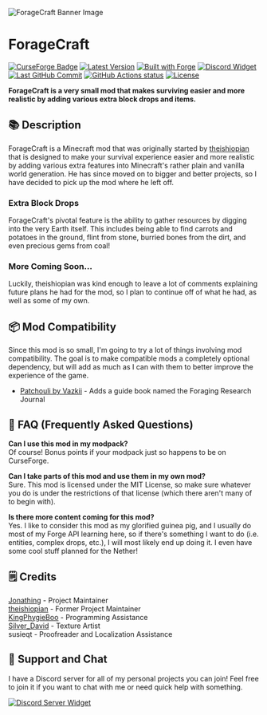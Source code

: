 ![ForageCraft Banner Image](https://raw.githubusercontent.com/Jonathing/ForageCraft/1.16.x/images/banner/fg_banner.png)

# ForageCraft

[![CurseForge Badge](http://cf.way2muchnoise.eu/foragecraft.svg?badge_style=for_the_badge)](https://www.curseforge.com/minecraft/mc-mods/foragecraft)
[![Latest Version](http://cf.way2muchnoise.eu/versions/foragecraft_latest.svg?badge_style=for_the_badge)](https://www.curseforge.com/minecraft/mc-mods/foragecraft/files)
[![Built with Forge](https://img.shields.io/badge/built%20with-forge-red.svg?style=for-the-badge&logo=conda-forge)](https://forums.minecraftforge.net/)
[![Discord Widget](https://img.shields.io/discord/788492391182630993.svg?color=7289DA&label=discord&logo=discord&logoColor=FFFFFF&style=for-the-badge)](https://discord.gg/fNtXcJ3Fc6)
[![Last GitHub Commit](https://img.shields.io/github/last-commit/Jonathing/ForageCraft?style=for-the-badge&logo=git&logoColor=FFFFFF)](https://github.com/Jonathing/ForageCraft/commits/)
[![GitHub Actions status](https://img.shields.io/github/workflow/status/Jonathing/ForageCraft/ForageCraft?logo=github&style=for-the-badge)](https://github.com/Jonathing/ForageCraft/actions)
[![License](https://img.shields.io/github/license/Jonathing/ForageCraft?style=for-the-badge)](https://choosealicense.com/licenses/mit/)

**ForageCraft is a very small mod that makes surviving easier and more realistic by adding various extra block drops and items.**

## 📚 Description

ForageCraft is a Minecraft mod that was originally started by [theishiopian](https://github.com/theishiopian) that is designed to make your survival experience easier and more realistic by adding various extra features into Minecraft's rather plain and vanilla world generation. He has since moved on to bigger and better projects, so I have decided to pick up the mod where he left off.

### Extra Block Drops

ForageCraft's pivotal feature is the ability to gather resources by digging into the very Earth itself. This includes being able to find carrots and potatoes in the ground, flint from stone, burried bones from the dirt, and even precious gems from coal!

<!-- Show a gif of this happening in real-time. -->

### More Coming Soon...

Luckily, theishiopian was kind enough to leave a lot of comments explaining future plans he had for the mod, so I plan to continue off of what he had, as well as some of my own.

## 📦 Mod Compatibility

Since this mod is so small, I'm going to try a lot of things involving mod compatibility. The goal is to make compatible mods a completely optional dependency, but will add as much as I can with them to better improve the experience of the game.

- [Patchouli by Vazkii](https://www.curseforge.com/minecraft/mc-mods/patchouli) - Adds a guide book named the Foraging Research Journal

## 🤷 FAQ (Frequently Asked Questions)

**Can I use this mod in my modpack?**  
Of course! Bonus points if your modpack just so happens to be on CurseForge.

**Can I take parts of this mod and use them in my own mod?**  
Sure. This mod is licensed under the MIT License, so make sure whatever you do is under the restrictions of that license (which there aren't many of to begin with).

**Is there more content coming for this mod?**  
Yes. I like to consider this mod as my glorified guinea pig, and I usually do most of my Forge API learning here, so if there's something I want to do (i.e. entities, complex drops, etc.), I will most likely end up doing it. I even have some cool stuff planned for the Nether!

## 🗒️ Credits

[Jonathing](https://github.com/Jonathing) - Project Maintainer  
[theishiopian](https://github.com/theishiopian) - Former Project Maintainer  
[KingPhygieBoo](https://gitlab.com/KingPhygieBoo) - Programming Assistance  
[Silver_David](https://gitlab.com/SilverDavidMC) - Texture Artist  
susieqt - Proofreader and Localization Assistance

## 💬 Support and Chat

I have a Discord server for all of my personal projects you can join! Feel free to join it if you want to chat with me or need quick help with something.

[![Discord Server Widget](https://discordapp.com/api/guilds/788492391182630993/widget.png?style=banner3)](https://discord.gg/fNtXcJ3Fc6)
